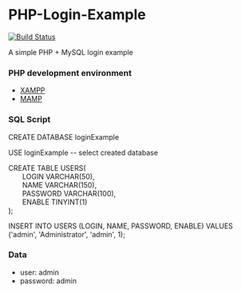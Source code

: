 # PHP-Login-Example


[![Build Status](https://travis-ci.org/moraisandre/PHP-Login-Example.svg)](https://travis-ci.org/moraisandre/PHP-Login-Example)

A simple PHP + MySQL login example

### PHP development environment
- <a href="https://www.apachefriends.org/index.html">XAMPP</a>
- <a href="https://www.mamp.info/en/">MAMP</a>

### SQL Script
CREATE DATABASE loginExample

USE loginExample -- select created database

CREATE TABLE USERS( </br>
&emsp;&emsp;LOGIN VARCHAR(50), </br>
&emsp;&emsp;NAME VARCHAR(150), </br>
&emsp;&emsp;PASSWORD VARCHAR(100), </br>
&emsp;&emsp;ENABLE TINYINT(1)</br>
);

INSERT INTO USERS (LOGIN, NAME, PASSWORD, ENABLE) VALUES ('admin', 'Administrator', 'admin', 1);

### Data
- user: admin
- password: admin

